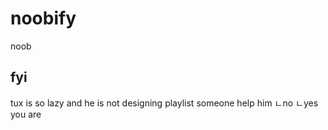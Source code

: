 # noobify
noob

## fyi
tux is so lazy and he is not designing playlist someone help him
ㄴno
ㄴyes you are
